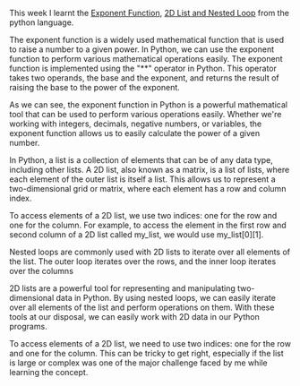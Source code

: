 This week I learnt the [Exponent Function](https://github.com/skandikonda123/personal-blog/blob/main/exponent%20function.py), [2D List and Nested Loop](https://github.com/skandikonda123/personal-blog/blob/main/2D%20list%20and%20nested%20loop.py) from the python language. 

The exponent function is a widely used mathematical function that is used to raise a number to a given power. In Python, we can use the exponent function to perform various mathematical operations easily. The exponent function is implemented using the "**" operator in Python. This operator takes two operands, the base and the exponent, and returns the result of raising the base to the power of the exponent.

As we can see, the exponent function in Python is a powerful mathematical tool that can be used to perform various operations easily. Whether we're working with integers, decimals, negative numbers, or variables, the exponent function allows us to easily calculate the power of a given number.

In Python, a list is a collection of elements that can be of any data type, including other lists. A 2D list, also known as a matrix, is a list of lists, where each element of the outer list is itself a list. This allows us to represent a two-dimensional grid or matrix, where each element has a row and column index.

To access elements of a 2D list, we use two indices: one for the row and one for the column. For example, to access the element in the first row and second column of a 2D list called my_list, we would use my_list[0][1].

Nested loops are commonly used with 2D lists to iterate over all elements of the list. The outer loop iterates over the rows, and the inner loop iterates over the columns

2D lists are a powerful tool for representing and manipulating two-dimensional data in Python. By using nested loops, we can easily iterate over all elements of the list and perform operations on them. With these tools at our disposal, we can easily work with 2D data in our Python programs.

To access elements of a 2D list, we need to use two indices: one for the row and one for the column. This can be tricky to get right, especially if the list is large or complex was one of the major challenge faced by me while learning the concept.
